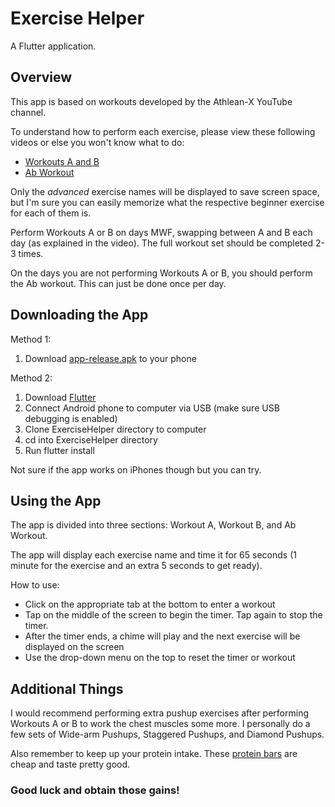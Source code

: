 # Exercise Helper

A Flutter application.

## Overview

This app is based on workouts developed by the Athlean-X YouTube channel.

To understand how to perform each exercise, please view these following videos or else you won't know what to do:

- [Workouts A and B](https://youtu.be/vc1E5CfRfos)
- [Ab Workout](https://youtu.be/8jyhJ6TiUPA)

Only the *advanced* exercise names will be displayed to save screen space, but I'm sure you can easily memorize what the respective beginner exercise for each of them is.

Perform Workouts A or B on days MWF, swapping between A and B each day (as explained in the video). The full workout set should be completed 2-3 times.

On the days you are not performing Workouts A or B, you should perform the Ab workout. This can just be done once per day.

## Downloading the App

Method 1:
1. Download [app-release.apk](./app-release.apk) to your phone

Method 2:
1. Download [Flutter](https://flutter.dev/docs/get-started/install)
2. Connect Android phone to computer via USB (make sure USB debugging is enabled)
3. Clone ExerciseHelper directory to computer
3. cd into ExerciseHelper directory
4. Run flutter install

Not sure if the app works on iPhones though but you can try.

## Using the App

The app is divided into three sections: Workout A, Workout B, and Ab Workout.

The app will display each exercise name and time it for 65 seconds (1 minute for the exercise and an extra 5 seconds to get ready).

How to use:

- Click on the appropriate tab at the bottom to enter a workout
- Tap on the middle of the screen to begin the timer. Tap again to stop the timer.
- After the timer ends, a chime will play and the next exercise will be displayed on the screen
- Use the drop-down menu on the top to reset the timer or workout

## Additional Things

I would recommend performing extra pushup exercises after performing Workouts A or B to work the chest muscles some more. I personally do a few sets of Wide-arm Pushups, Staggered Pushups, and Diamond Pushups.

Also remember to keep up your protein intake. These [protein bars](https://www.amazon.com/Pure-Protein-Nutritious-Support-Variety/dp/B01126O3OY/ref=sr_1_1?dchild=1&keywords=protein%2Bbars&qid=1587448618&sr=8-1&th=1) are cheap and taste pretty good.

### Good luck and obtain those gains!
